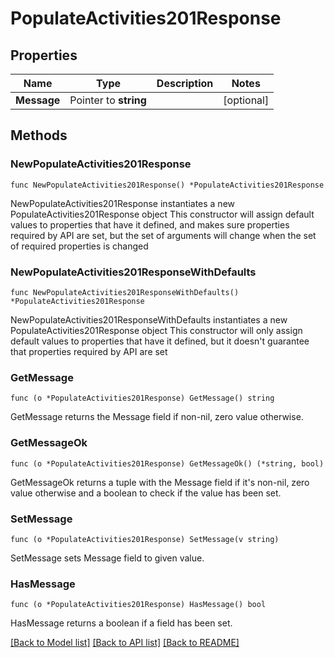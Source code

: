 # PopulateActivities201Response

## Properties

Name | Type | Description | Notes
------------ | ------------- | ------------- | -------------
**Message** | Pointer to **string** |  | [optional] 

## Methods

### NewPopulateActivities201Response

`func NewPopulateActivities201Response() *PopulateActivities201Response`

NewPopulateActivities201Response instantiates a new PopulateActivities201Response object
This constructor will assign default values to properties that have it defined,
and makes sure properties required by API are set, but the set of arguments
will change when the set of required properties is changed

### NewPopulateActivities201ResponseWithDefaults

`func NewPopulateActivities201ResponseWithDefaults() *PopulateActivities201Response`

NewPopulateActivities201ResponseWithDefaults instantiates a new PopulateActivities201Response object
This constructor will only assign default values to properties that have it defined,
but it doesn't guarantee that properties required by API are set

### GetMessage

`func (o *PopulateActivities201Response) GetMessage() string`

GetMessage returns the Message field if non-nil, zero value otherwise.

### GetMessageOk

`func (o *PopulateActivities201Response) GetMessageOk() (*string, bool)`

GetMessageOk returns a tuple with the Message field if it's non-nil, zero value otherwise
and a boolean to check if the value has been set.

### SetMessage

`func (o *PopulateActivities201Response) SetMessage(v string)`

SetMessage sets Message field to given value.

### HasMessage

`func (o *PopulateActivities201Response) HasMessage() bool`

HasMessage returns a boolean if a field has been set.


[[Back to Model list]](../README.md#documentation-for-models) [[Back to API list]](../README.md#documentation-for-api-endpoints) [[Back to README]](../README.md)


